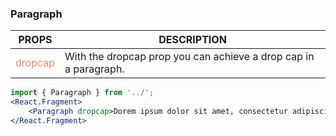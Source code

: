 ### Paragraph

| PROPS  | DESCRIPTION |
| ----- | ----------- |
| <span style="color:salmon">dropcap</span> | With the dropcap prop you can achieve a drop cap in a paragraph. |

```jsx
import { Paragraph } from '../';
<React.Fragment>
    <Paragraph dropcap>Dorem ipsum dolor sit amet, consectetur adipiscing elit, sed do eiusmod tempor incididunt ut labore et dolore magna aliqua. Ut enim ad minim veniam, quis nostrud exercitation ullamco laboris nisi ut aliquip ex ea commodo consequat. Duis aute irure dolor in reprehenderit in voluptate velit esse cillum dolore eu fugiat nulla pariatur. Excepteur sint occaecat cupidatat non proident, sunt in culpa qui officia deserunt mollit anim id est laborum. Lorem ipsum dolor sit amet, consectetur adipiscing elit, sed do eiusmod tempor incididunt ut labore et dolore magna aliqua.</Paragraph>
</React.Fragment>
```

